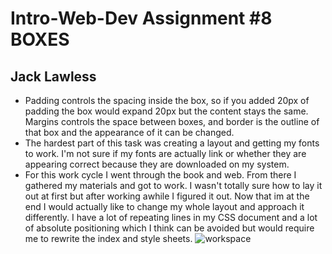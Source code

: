 # Intro-Web-Dev Assignment #8 BOXES
## Jack Lawless

* Padding controls the spacing inside the box, so if you added 20px of padding the box would expand 20px but the content stays the same. Margins controls the space between boxes, and border is the outline of that box and the appearance of it can be changed.
* The hardest part of this task was creating a layout and getting my fonts to work. I'm not sure if my fonts are actually link or whether they are appearing correct because they are downloaded on my system.
* For this work cycle I went through the book and web. From there I gathered my materials and got to work. I wasn't totally sure how to lay it out at first but after working awhile I figured it out. Now that im at the end I would actually like to change my whole layout and approach it differently. I have a lot of repeating lines in my CSS document and a lot of absolute positioning which I think can be avoided but would require me to rewrite the index and style sheets.
![workspace](screenshot.png)
